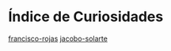 # Índice de Curiosidades

[francisco-rojas](curiosidades/pepito.md)
[jacobo-solarte](curiosidades/jacobo-solarte.md)

